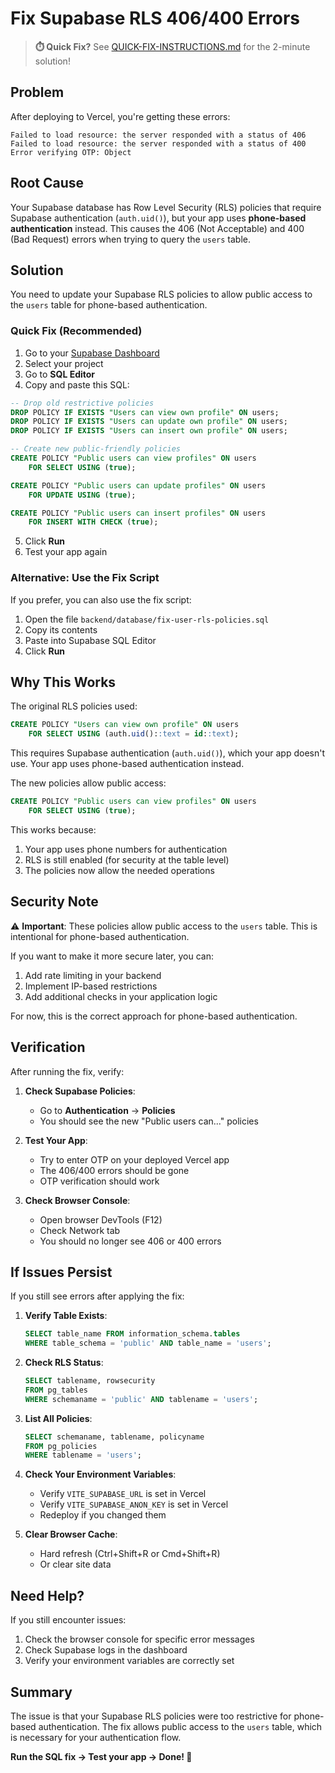 # Fix Supabase RLS 406/400 Errors

> **⏱️ Quick Fix?** See [QUICK-FIX-INSTRUCTIONS.md](QUICK-FIX-INSTRUCTIONS.md) for the 2-minute solution!

## Problem

After deploying to Vercel, you're getting these errors:
```
Failed to load resource: the server responded with a status of 406
Failed to load resource: the server responded with a status of 400
Error verifying OTP: Object
```

## Root Cause

Your Supabase database has Row Level Security (RLS) policies that require Supabase authentication (`auth.uid()`), but your app uses **phone-based authentication** instead. This causes the 406 (Not Acceptable) and 400 (Bad Request) errors when trying to query the `users` table.

## Solution

You need to update your Supabase RLS policies to allow public access to the `users` table for phone-based authentication.

### Quick Fix (Recommended)

1. Go to your [Supabase Dashboard](https://supabase.com/dashboard)
2. Select your project
3. Go to **SQL Editor**
4. Copy and paste this SQL:

```sql
-- Drop old restrictive policies
DROP POLICY IF EXISTS "Users can view own profile" ON users;
DROP POLICY IF EXISTS "Users can update own profile" ON users;
DROP POLICY IF EXISTS "Users can insert own profile" ON users;

-- Create new public-friendly policies
CREATE POLICY "Public users can view profiles" ON users
    FOR SELECT USING (true);

CREATE POLICY "Public users can update profiles" ON users
    FOR UPDATE USING (true);

CREATE POLICY "Public users can insert profiles" ON users
    FOR INSERT WITH CHECK (true);
```

5. Click **Run**
6. Test your app again

### Alternative: Use the Fix Script

If you prefer, you can also use the fix script:

1. Open the file `backend/database/fix-user-rls-policies.sql`
2. Copy its contents
3. Paste into Supabase SQL Editor
4. Click **Run**

## Why This Works

The original RLS policies used:
```sql
CREATE POLICY "Users can view own profile" ON users
    FOR SELECT USING (auth.uid()::text = id::text);
```

This requires Supabase authentication (`auth.uid()`), which your app doesn't use. Your app uses phone-based authentication instead.

The new policies allow public access:
```sql
CREATE POLICY "Public users can view profiles" ON users
    FOR SELECT USING (true);
```

This works because:
1. Your app uses phone numbers for authentication
2. RLS is still enabled (for security at the table level)
3. The policies now allow the needed operations

## Security Note

⚠️ **Important**: These policies allow public access to the `users` table. This is intentional for phone-based authentication.

If you want to make it more secure later, you can:
1. Add rate limiting in your backend
2. Implement IP-based restrictions
3. Add additional checks in your application logic

For now, this is the correct approach for phone-based authentication.

## Verification

After running the fix, verify:

1. **Check Supabase Policies**:
   - Go to **Authentication** → **Policies**
   - You should see the new "Public users can..." policies

2. **Test Your App**:
   - Try to enter OTP on your deployed Vercel app
   - The 406/400 errors should be gone
   - OTP verification should work

3. **Check Browser Console**:
   - Open browser DevTools (F12)
   - Check Network tab
   - You should no longer see 406 or 400 errors

## If Issues Persist

If you still see errors after applying the fix:

1. **Verify Table Exists**:
   ```sql
   SELECT table_name FROM information_schema.tables 
   WHERE table_schema = 'public' AND table_name = 'users';
   ```

2. **Check RLS Status**:
   ```sql
   SELECT tablename, rowsecurity 
   FROM pg_tables 
   WHERE schemaname = 'public' AND tablename = 'users';
   ```

3. **List All Policies**:
   ```sql
   SELECT schemaname, tablename, policyname 
   FROM pg_policies 
   WHERE tablename = 'users';
   ```

4. **Check Your Environment Variables**:
   - Verify `VITE_SUPABASE_URL` is set in Vercel
   - Verify `VITE_SUPABASE_ANON_KEY` is set in Vercel
   - Redeploy if you changed them

5. **Clear Browser Cache**:
   - Hard refresh (Ctrl+Shift+R or Cmd+Shift+R)
   - Or clear site data

## Need Help?

If you still encounter issues:
1. Check the browser console for specific error messages
2. Check Supabase logs in the dashboard
3. Verify your environment variables are correctly set

## Summary

The issue is that your Supabase RLS policies were too restrictive for phone-based authentication. The fix allows public access to the `users` table, which is necessary for your authentication flow.

**Run the SQL fix → Test your app → Done! 🎉**

